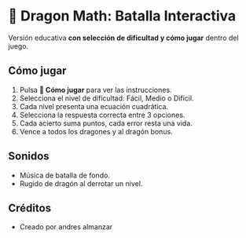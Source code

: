 # 🐉 Dragon Math: Batalla Interactiva

Versión educativa **con selección de dificultad y cómo jugar** dentro del juego.

## Cómo jugar
1. Pulsa **📖 Cómo jugar** para ver las instrucciones.
2. Selecciona el nivel de dificultad: Fácil, Medio o Difícil.
3. Cada nivel presenta una ecuación cuadrática.
4. Selecciona la respuesta correcta entre 3 opciones.
5. Cada acierto suma puntos, cada error resta una vida.
6. Vence a todos los dragones y al dragón bonus.

## Sonidos
- Música de batalla de fondo.
- Rugido de dragón al derrotar un nivel.

## Créditos
- Creado por andres almanzar
